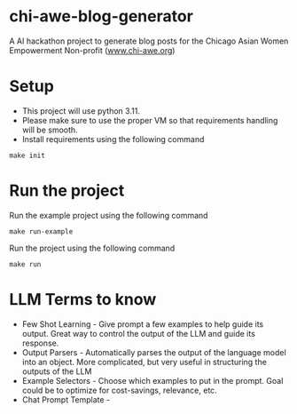 # chi-awe-blog-generator
A AI hackathon project to generate blog posts for the Chicago Asian Women Empowerment Non-profit (www.chi-awe.org)

# Setup
- This project will use python 3.11. 
- Please make sure to use the proper VM so that requirements handling will be smooth.
- Install requirements using the following command
```
make init
```
# Run the project
Run the example project using the following command
```
make run-example
```

Run the project using the following command
```
make run
```

# LLM Terms to know
- Few Shot Learning - Give prompt a few examples to help guide its output. Great way to control the output of the LLM and guide its response.
- Output Parsers - Automatically parses the output of the language model into an object. More complicated, but very useful in structuring the outputs of the LLM
- Example Selectors - Choose which examples to put in the prompt. Goal could be to optimize for cost-savings, relevance, etc.
- Chat Prompt Template - 
